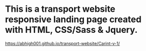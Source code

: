 # This is a transport website responsive landing page created with HTML, CSS/Sass & Jquery.
https://abhigh001.github.io/transport-website/Carint-v-1/
